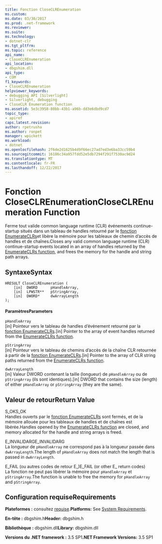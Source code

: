 ```yaml
---
title: Fonction CloseCLREnumeration
ms.custom: 
ms.date: 03/30/2017
ms.prod: .net-framework
ms.reviewer: 
ms.suite: 
ms.technology:
- dotnet-clr
ms.tgt_pltfrm: 
ms.topic: reference
api_name:
- CloseCLREnumeration
api_location:
- dbgshim.dll
api_type:
- COM
f1_keywords:
- CloseCLREnumeration
helpviewer_keywords:
- debugging API [Silverlight]
- Silverlight, debugging
- CloseCLR Enumeration function
ms.assetid: 5e3c3958-80bb-43b1-a96b-dd3e6dbd9cd7
topic_type:
- apiref
caps.latest.revision: 
author: rpetrusha
ms.author: ronpet
manager: wpickett
ms.workload:
- dotnet
ms.openlocfilehash: 2f6de2d1625b4d9f66ec27ad7ed3e6ba33cc59b4
ms.sourcegitcommit: 16186c34a957fdd52e5db7294f291f7530ac9d24
ms.translationtype: MT
ms.contentlocale: fr-FR
ms.lasthandoff: 12/22/2017
---
```

# <a name="closeclrenumeration-function"></a><span data-ttu-id="4178c-102">Fonction CloseCLREnumeration</span><span class="sxs-lookup"><span data-stu-id="4178c-102">CloseCLREnumeration Function</span></span>
<span data-ttu-id="4178c-103">Ferme tout valide common language runtime (CLR) événements continue-startup situés dans un tableau de handles retourné par le [fonction EnumerateCLRs](../../../../docs/framework/unmanaged-api/debugging/enumerateclrs-function.md)et libère la mémoire pour les tableaux de chemin d’accès de handles et de chaînes.</span><span class="sxs-lookup"><span data-stu-id="4178c-103">Closes any valid common language runtime (CLR) continue-startup events located in an array of handles returned by the [EnumerateCLRs function](../../../../docs/framework/unmanaged-api/debugging/enumerateclrs-function.md), and frees the memory for the handle and string path arrays.</span></span>  
  
## <a name="syntax"></a><span data-ttu-id="4178c-104">Syntaxe</span><span class="sxs-lookup"><span data-stu-id="4178c-104">Syntax</span></span>  
  
```  
HRESULT CloseCLREnumeration (  
    [in]  DWORD      pHandleArray,  
    [in]  LPWSTR**   pStringArray,  
    [in]  DWORD*     dwArrayLength  
);  
```  
  
#### <a name="parameters"></a><span data-ttu-id="4178c-105">Paramètres</span><span class="sxs-lookup"><span data-stu-id="4178c-105">Parameters</span></span>  
 `pHandleArray`  
 <span data-ttu-id="4178c-106">[in] Pointeur vers le tableau de handles d’événement retourné par la [fonction EnumerateCLRs](../../../../docs/framework/unmanaged-api/debugging/enumerateclrs-function.md).</span><span class="sxs-lookup"><span data-stu-id="4178c-106">[in] Pointer to the array of event handles returned from the [EnumerateCLRs function](../../../../docs/framework/unmanaged-api/debugging/enumerateclrs-function.md).</span></span>  
  
 `pStringArray`  
 <span data-ttu-id="4178c-107">[in] Pointeur vers le tableau de chemins d’accès de la chaîne CLR retournée à partir de la [fonction EnumerateCLRs](../../../../docs/framework/unmanaged-api/debugging/enumerateclrs-function.md).</span><span class="sxs-lookup"><span data-stu-id="4178c-107">[in] Pointer to the array of CLR string paths returned from the [EnumerateCLRs function](../../../../docs/framework/unmanaged-api/debugging/enumerateclrs-function.md).</span></span>  
  
 `dwArrayLength`  
 <span data-ttu-id="4178c-108">[in] Valeur DWORD contenant la taille (longueur) de `pHandleArray` ou de `pStringArray` (ils sont identiques).</span><span class="sxs-lookup"><span data-stu-id="4178c-108">[in] DWORD that contains the size (length) of either `pHandleArray` or `pStringArray` (they are the same).</span></span>  
  
## <a name="return-value"></a><span data-ttu-id="4178c-109">Valeur de retour</span><span class="sxs-lookup"><span data-stu-id="4178c-109">Return Value</span></span>  
 <span data-ttu-id="4178c-110">S_OK</span><span class="sxs-lookup"><span data-stu-id="4178c-110">S_OK</span></span>  
 <span data-ttu-id="4178c-111">Handles ouverts par le [fonction EnumerateCLRs](../../../../docs/framework/unmanaged-api/debugging/enumerateclrs-function.md) sont fermés, et de la mémoire allouée pour les tableaux de handles et de chaînes est libérée.</span><span class="sxs-lookup"><span data-stu-id="4178c-111">Handles opened by the [EnumerateCLRs function](../../../../docs/framework/unmanaged-api/debugging/enumerateclrs-function.md) are closed, and memory allocated for the handle and string arrays is freed.</span></span>  
  
 <span data-ttu-id="4178c-112">E_INVALIDARG</span><span class="sxs-lookup"><span data-stu-id="4178c-112">E_INVALIDARG</span></span>  
 <span data-ttu-id="4178c-113">La longueur de `pHandleArray` ne correspond pas à la longueur passée dans `dwArrayLength`.</span><span class="sxs-lookup"><span data-stu-id="4178c-113">The length of `pHandleArray` does not match the length that is passed in `dwArrayLength`.</span></span>  
  
 <span data-ttu-id="4178c-114">E_FAIL (ou autres codes de retour E_)</span><span class="sxs-lookup"><span data-stu-id="4178c-114">E_FAIL (or other E_ return codes)</span></span>  
 <span data-ttu-id="4178c-115">La fonction ne peut pas libérer la mémoire pour `pHandleArray` et `pStringArray`.</span><span class="sxs-lookup"><span data-stu-id="4178c-115">The function is unable to free the memory for `pHandleArray` and `pStringArray`.</span></span>  
  
## <a name="requirements"></a><span data-ttu-id="4178c-116">Configuration requise</span><span class="sxs-lookup"><span data-stu-id="4178c-116">Requirements</span></span>  
 <span data-ttu-id="4178c-117">**Plateformes :** consultez [requise](../../../../docs/framework/get-started/system-requirements.md).</span><span class="sxs-lookup"><span data-stu-id="4178c-117">**Platforms:** See [System Requirements](../../../../docs/framework/get-started/system-requirements.md).</span></span>  
  
 <span data-ttu-id="4178c-118">**En-tête :** dbgshim.h</span><span class="sxs-lookup"><span data-stu-id="4178c-118">**Header:** dbgshim.h</span></span>  
  
 <span data-ttu-id="4178c-119">**Bibliothèque :** dbgshim.dll</span><span class="sxs-lookup"><span data-stu-id="4178c-119">**Library:** dbgshim.dll</span></span>  
  
 <span data-ttu-id="4178c-120">**Versions du .NET framework :** 3.5 SP1</span><span class="sxs-lookup"><span data-stu-id="4178c-120">**.NET Framework Versions:** 3.5 SP1</span></span>

